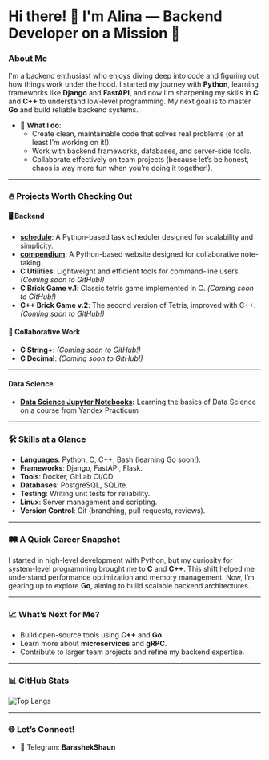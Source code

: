 # Hi there! 👋 I'm Alina — Backend Developer on a Mission 🚀

### About Me
I'm a backend enthusiast who enjoys diving deep into code and figuring out how things work under the hood. I started my journey with **Python**, learning frameworks like **Django** and **FastAPI**, and now I'm sharpening my skills in **C** and **C++** to understand low-level programming. My next goal is to master **Go** and build reliable backend systems.

- 🧰 **What I do**:
  - Create clean, maintainable code that solves real problems (or at least I’m working on it!).
  - Work with backend frameworks, databases, and server-side tools.
  - Collaborate effectively on team projects (because let’s be honest, chaos is way more fun when you’re doing it together!).

---

### 🔥 Projects Worth Checking Out
#### 🖥️ Backend
- **[schedule](https://github.com/BarashekShaun/schedule)**: A Python-based task scheduler designed for scalability and simplicity.
- **[compendium](https://github.com/BarashekShaun/compendium)**: A Python-based website designed for collaborative note-taking.
- **C Utilities**: Lightweight and efficient tools for command-line users. *(Coming soon to GitHub!)*
- **C Brick Game v.1**: Сlassic tetris game implemented in С. *(Coming soon to GitHub!)*
- **C++ Brick Game v.2**: The second version of Tetris, improved with C++. *(Coming soon to GitHub!)*

#### 🤝 Collaborative Work
- **C String+**: *(Coming soon to GitHub!)*
- **C Decimal**:  *(Coming soon to GitHub!)*

---

#### Data Science
- **[Data Science Jupyter Notebooks](https://github.com/BarashekShaun/YandexPracticum):** Learning the basics of Data Science on a course from Yandex Practicum

---

### 🛠 Skills at a Glance
- **Languages**: Python, C, C++, Bash (learning Go soon!).
- **Frameworks**: Django, FastAPI, Flask.
- **Tools**: Docker, GitLab CI/CD.
- **Databases**: PostgreSQL, SQLite.
- **Testing**: Writing unit tests for reliability.
- **Linux**: Server management and scripting.
- **Version Control**: Git (branching, pull requests, reviews).

---

### 🛤️ A Quick Career Snapshot
I started in high-level development with Python, but my curiosity for system-level programming brought me to **C** and **C++**. This shift helped me understand performance optimization and memory management. Now, I’m gearing up to explore **Go**, aiming to build scalable backend architectures.

---

### 📈 What’s Next for Me?
- Build open-source tools using **C++** and **Go**.
- Learn more about **microservices** and **gRPC**.
- Contribute to larger team projects and refine my backend expertise.

---

### 📊 GitHub Stats

![Top Langs](https://github-readme-stats.vercel.app/api/top-langs/?username=BarashekShaun&layout=compact&theme=synthwave&exclude_repo=YandexPracticum)

---

### 🌐 Let’s Connect!
- 💌 Telegram: **BarashekShaun**
